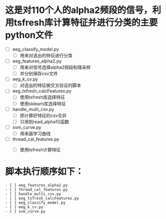 # 这是对110个人的alpha2频段的信号，利用tsfresh库计算特征并进行分类的主要python文件
- [ ] eeg_classify_model.py
    - [ ] 用来对选出的特征进行分类
- [ ] eeg_features_alpha2.py
    - [ ] 用来对信号选择alpha2频段和降采样
    - [ ] 并分别保存csv文件
- [ ] eeg_k_cv.py
    - [ ] 对选出的特征做交叉验证的脚本
 - [ ] eeg_tsfresh_calcFeatures.py
    - [ ] 使用tsfresh库选择特征
    - [ ] 使用sklearn库选择特征
 - [ ] handle_multi_csv.py
    - [ ] 把计算好特征的csv合并
    - [ ] 只用到read_alpha1()函数
 - [ ] svm_curve.py
    - [ ] 用来画学习曲线
 - [ ] thread_cal_features.py
    - [ ] 使用tsfresh计算特征
 
    
 #    脚本执行顺序如下：
    - [ ] eeg_features_alpha2.py
    - [ ] thread_cal_features.py
    - [ ] handle_multi_csv.py
    - [ ] eeg_tsfresh_calcFeatures.py
    - [ ] eeg_classify_model.py
    - [ ] eeg_k_cv.py
    - [ ] svm_curve.py
